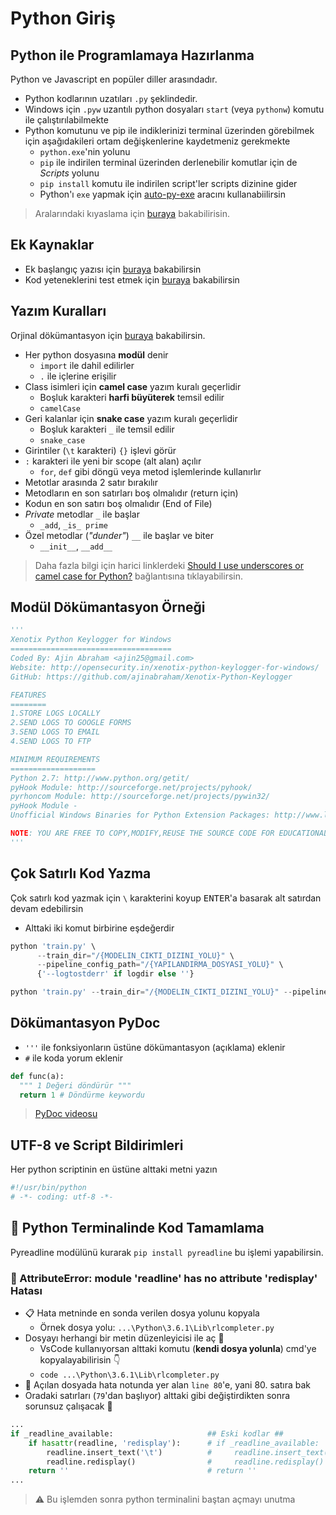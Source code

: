 # Python Giriş 

## Python ile Programlamaya Hazırlanma

Python ve Javascript en popüler diller arasındadır.

- Python kodlarının uzatıları `.py` şeklindedir.
- Windows için `.pyw` uzantılı python dosyaları `start` (veya `pythonw`) komutu ile çalıştırılabilmekte
- Python komutunu ve pip ile indiklerinizi terminal üzerinden görebilmek için aşağıdakileri ortam değişkenlerine kaydetmeniz gerekmekte
  - `python.exe`'nin yolunu
  - `pip` ile indirilen terminal üzerinden derlenebilir komutlar için de _Scripts_ yolunu
  - `pip install` komutu ile indirilen script'ler scripts dizinine gider
  - Python'ı `exe` yapmak için [auto-py-exe](https://github.com/brentvollebregt/auto-py-to-exe) aracını kullanabiilirsin

> Aralarındaki kıyaslama için [buraya][python vs javascript] bakabilirisin.

## Ek Kaynaklar

- Ek başlangıç yazısı için [buraya][python türkçe başlangıç] bakabilirsin
- Kod yeteneklerini test etmek için [buraya][python hackerrank] bakabilirsin

## Yazım Kuralları

Orjinal dökümantasyon için [buraya](https://www.python.org/dev/peps/pep-0008/) bakabilirsin.

- Her python dosyasına **modül** denir
  - `import` ile dahil edilirler
  - `.` ile içlerine erişilir
- Class isimleri için **camel case** yazım kuralı geçerlidir
  - Boşluk karakteri **harfi büyüterek** temsil edilir
  - `camelCase`
- Geri kalanlar için **snake case** yazım kuralı geçerlidir
  - Boşluk karakteri `_` ile temsil edilir
  - `snake_case`
- Girintiler (`\t` karakteri) `{}` işlevi görür
- `:` karakteri ile yeni bir scope (alt alan) açılır
  - `for`, `def` gibi döngü veya metod işlemlerinde kullanırlır
- Metotlar arasında 2 satır bırakılır
- Metodların en son satırları boş olmalıdır (return için)
- Kodun en son satırı boş olmalıdır (End of File)
- _Private_ metodlar `_` ile başlar
  - `_add`, `_is_ prime`
- Özel metodlar (_"dunder"_) `__` ile başlar ve biter
  - `__init__`, `__add__`

> Daha fazla bilgi için harici linklerdeki [Should I use underscores or camel case for Python?](https://www.quora.com/Should-I-use-underscores-or-camel-case-for-Python) bağlantısına tıklayabilirsin.

## Modül Dökümantasyon Örneği

```python
'''
Xenotix Python Keylogger for Windows
====================================
Coded By: Ajin Abraham <ajin25@gmail.com>
Website: http://opensecurity.in/xenotix-python-keylogger-for-windows/
GitHub: https://github.com/ajinabraham/Xenotix-Python-Keylogger

FEATURES
========
1.STORE LOGS LOCALLY
2.SEND LOGS TO GOOGLE FORMS
3.SEND LOGS TO EMAIL
4.SEND LOGS TO FTP

MINIMUM REQUIREMENTS
===================
Python 2.7: http://www.python.org/getit/
pyHook Module: http://sourceforge.net/projects/pyhook/
pyrhoncom Module: http://sourceforge.net/projects/pywin32/
pyHook Module -
Unofficial Windows Binaries for Python Extension Packages: http://www.lfd.uci.edu/~gohlke/pythonlibs/

NOTE: YOU ARE FREE TO COPY,MODIFY,REUSE THE SOURCE CODE FOR EDUCATIONAL PURPOSE ONLY.
'''
```

## Çok Satırlı Kod Yazma

Çok satırlı kod yazmak için `\` karakterini koyup <kbd>ENTER</kbd>'a basarak alt satırdan devam edebilirsin

- Alttaki iki komut birbirine eşdeğerdir

```python
python 'train.py' \
      --train_dir="/{MODELIN_CIKTI_DIZINI_YOLU}" \
      --pipeline_config_path="/{YAPILANDIRMA_DOSYASI_YOLU}" \
      {'--logtostderr' if logdir else ''}

python 'train.py' --train_dir="/{MODELIN_CIKTI_DIZINI_YOLU}" --pipeline_config_path="/{YAPILANDIRMA_DOSYASI_YOLU}" {'--logtostderr' if logdir else ''}
```

## Dökümantasyon PyDoc

- `'''` ile fonksiyonların üstüne dökümantasyon (açıklama) eklenir
- `#` ile koda yorum eklenir

```python
def func(a):
  """ 1 Değeri döndürür """
  return 1 # Döndürme keywordu
```

> [PyDoc videosu](https://www.youtube.com/watch?v=Y6TgbyfKCNM)

## UTF-8 ve Script Bildirimleri

Her python scriptinin en üstüne alttaki metni yazın

```sh
#!/usr/bin/python
# -*- coding: utf-8 -*-
```

[python türkçe başlangıç]: https://github.com/fuatbeser/python-notlarim/blob/master/python_turkce_baslangic.ipynb
[python hackerrank]: https://www.hackerrank.com/domains/python
[python vs javascript]: https://www.educba.com/python-vs-javascript/

## 🧪 Python Terminalinde Kod Tamamlama

Pyreadline modülünü kurarak `pip install pyreadline` bu işlemi yapabilirsin.

### 🐞 AttributeError: module 'readline' has no attribute 'redisplay' Hatası

- 📋 Hata metninde en sonda verilen dosya yolunu kopyala 
  - Örnek dosya yolu: `...\Python\3.6.1\Lib\rlcompleter.py`
- Dosyayı herhangi bir metin düzenleyicisi ile aç 📑
  - VsCode kullanıyorsan alttaki komutu (**kendi dosya yolunla**) cmd'ye kopyalayabilirisin 👇 
  - `code ...\Python\3.6.1\Lib\rlcompleter.py`
- 👀 Açılan dosyada hata notunda yer alan `line 80`'e, yani 80. satıra bak 
- Oradaki satırları (`79`'dan başlıyor) alttaki gibi değiştirdikten sonra sorunsuz çalışacak 🚀

```py
...
if _readline_available:                     ## Eski kodlar ##
    if hasattr(readline, 'redisplay'):      # if _readline_available:
        readline.insert_text('\t')          #     readline.insert_text('\t')
        readline.redisplay()                #     readline.redisplay()
    return ''                               # return ''
...
```

> ⚠ Bu işlemden sonra python terminalini baştan açmayı unutma
